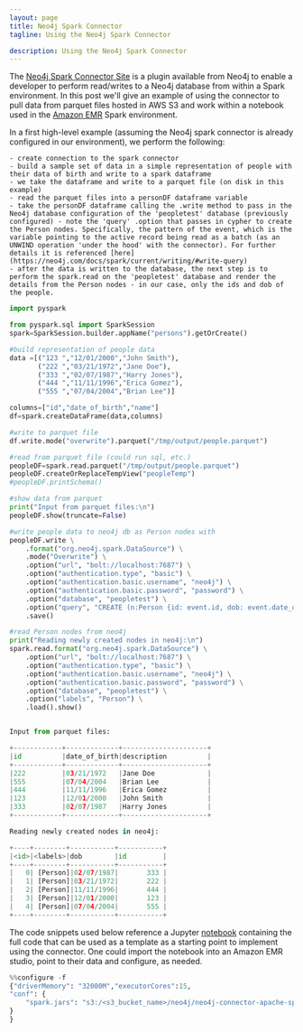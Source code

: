 ```yaml
---
layout: page
title: Neo4j Spark Connector
tagline: Using the Neo4j Spark Connector

description: Using the Neo4j Spark Connector
---
```


The [Neo4j Spark Connector Site](https://neo4j.com/docs/spark/current/) is a plugin available from Neo4j to enable a developer to perform read/writes to a Neo4j database from within a Spark environment. In this post we'll give an example of using the connector to pull data from parquet files hosted in AWS S3 and work within a notebook used in the [Amazon EMR](https://neo4j.com/docs/spark/current/) Spark environment. 

In a first high-level example (assuming the Neo4j spark connector is already configured in our environment), we perform the following:

    - create connection to the spark connector
    - build a sample set of data in a simple representation of people with their data of birth and write to a spark dataframe
    - we take the dataframe and write to a parquet file (on disk in this example)
    - read the parquet files into a personDF dataframe variable
    - take the personDF dataframe calling the .write method to pass in the Neo4j database configuration of the 'peopletest' database (previously configured) - note the 'query' .option that passes in cypher to create the Person nodes. Specifically, the pattern of the event, which is the variable pointing to the active record being read as a batch (as an UNWIND operation 'under the hood' with the connector). For further details it is referenced [here](https://neo4j.com/docs/spark/current/writing/#write-query)
    - after the data is written to the database, the next step is to perform the spark.read on the 'peopletest' database and render the details from the Person nodes - in our case, only the ids and dob of the people.
    
```python
import pyspark

from pyspark.sql import SparkSession
spark=SparkSession.builder.appName("persons").getOrCreate()

#build representation of people data
data =[("123 ","12/01/2000","John Smith"),
       ("222 ","03/21/1972","Jane Doe"),
       ("333 ","02/07/1987","Harry Jones"),
       ("444 ","11/11/1996","Erica Gomez"),
       ("555 ","07/04/2004","Brian Lee")]

columns=["id","date_of_birth","name"]
df=spark.createDataFrame(data,columns)

#write to parquet file
df.write.mode("overwrite").parquet("/tmp/output/people.parquet")

#read from parquet file (could run sql, etc.)
peopleDF=spark.read.parquet("/tmp/output/people.parquet")
peopleDF.createOrReplaceTempView("peopleTemp")
#peopleDF.printSchema()

#show data from parquet
print("Input from parquet files:\n")
peopleDF.show(truncate=False)

#write people data to neo4j db as Person nodes with 
peopleDF.write \
    .format("org.neo4j.spark.DataSource") \
    .mode("Overwrite") \
    .option("url", "bolt://localhost:7687") \
    .option("authentication.type", "basic") \
    .option("authentication.basic.username", "neo4j") \
    .option("authentication.basic.password", "password") \
    .option("database", "peopletest") \
    .option("query", "CREATE (n:Person {id: event.id, dob: event.date_of_birth})") \
    .save()

#read Person nodes from neo4j
print("Reading newly created nodes in neo4j:\n")
spark.read.format("org.neo4j.spark.DataSource") \
    .option("url", "bolt://localhost:7687") \
    .option("authentication.type", "basic") \
    .option("authentication.basic.username", "neo4j") \
    .option("authentication.basic.password", "password") \
    .option("database", "peopletest") \
    .option("labels", "Person") \
    .load().show()


Input from parquet files:

+------------+-------------+---------------------+
|id          |date_of_birth|description          |
+------------+-------------+---------------------+
|222         |03/21/1972   |Jane Doe             |
|555         |07/04/2004   |Brian Lee            |
|444         |11/11/1996   |Erica Gomez          |
|123         |12/01/2000   |John Smith           |
|333         |02/07/1987   |Harry Jones          |
+------------+-------------+---------------------+

Reading newly created nodes in neo4j:

+----+--------+-----------+-----------+
|<id>|<labels>|dob        |id         |
+----+--------+-----------+-----------+
|   0| [Person]|02/07/1987|       333 |
|   1| [Person]|03/21/1972|       222 |
|   2| [Person]|11/11/1996|       444 |
|   3| [Person]|12/01/2000|       123 |
|   4| [Person]|07/04/2004|       555 |
+----+--------+-----------+-----------+


```

The code snippets used below reference a Jupyter [notebook](https://github.com/jcbneo4j/neo4j_spark_parquet) containing the full code that can be used as a template as a starting point to implement using the connector. One could import the notebook into an Amazon EMR studio, point to their data and configure, as needed. 


```python
%%configure -f
{"driverMemory": "32000M","executorCores":15,
"conf": {
    "spark.jars": "s3:/<s3_bucket_name>/neo4j/neo4j-connector-apache-spark_2.11-4.1.2_for_spark_2.4.jar"
}
}
```







